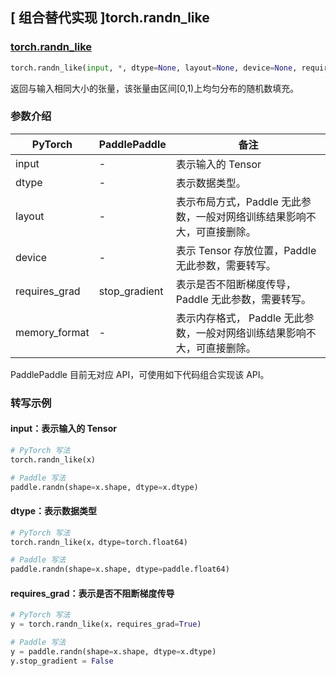 ## [ 组合替代实现 ]torch.randn_like

### [torch.randn_like](https://pytorch.org/docs/stable/generated/torch.randn_like.html#torch.randn_like)
```python
torch.randn_like(input, *, dtype=None, layout=None, device=None, requires_grad=False, memory_format=torch.preserve_format)
```

返回与输入相同大小的张量，该张量由区间[0,1)上均匀分布的随机数填充。

### 参数介绍
| PyTorch       | PaddlePaddle | 备注                                                   |
| ------------- | ------------ | ------------------------------------------------------ |
| input         | -            | 表示输入的 Tensor                                   |
| dtype         | -            | 表示数据类型。               |
| layout        | -            | 表示布局方式，Paddle 无此参数，一般对网络训练结果影响不大，可直接删除。                   |
| device        | -            | 表示 Tensor 存放位置，Paddle 无此参数，需要转写。                   |
| requires_grad | stop_gradient            | 表示是否不阻断梯度传导，Paddle 无此参数，需要转写。 |
| memory_format | -            | 表示内存格式， Paddle 无此参数，一般对网络训练结果影响不大，可直接删除。               |

PaddlePaddle 目前无对应 API，可使用如下代码组合实现该 API。

### 转写示例
#### input：表示输入的 Tensor
```python
# PyTorch 写法
torch.randn_like(x)

# Paddle 写法
paddle.randn(shape=x.shape, dtype=x.dtype)
```

#### dtype：表示数据类型
```python
# PyTorch 写法
torch.randn_like(x，dtype=torch.float64)

# Paddle 写法
paddle.randn(shape=x.shape, dtype=paddle.float64)
```

#### requires_grad：表示是否不阻断梯度传导
```python
# PyTorch 写法
y = torch.randn_like(x，requires_grad=True)

# Paddle 写法
y = paddle.randn(shape=x.shape, dtype=x.dtype)
y.stop_gradient = False
```
